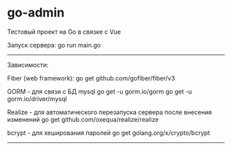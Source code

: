 # go-admin
Тестовый проект на Go в связке с Vue

Запуск сервера:
go run main.go

----------------------------------------------------
Зависимости:

Fiber (web framework):
go get github.com/gofiber/fiber/v3

GORM - для связи с БД mysql
go get -u gorm.io/gorm
go get -u gorm.io/driver/mysql

Realize - для автоматического перезапуска сервера после внесения изменений
go get github.com/oxequa/realize/realize

bcrypt - для хеширования паролей
go get golang.org/x/crypto/bcrypt

----------------------------------------------------

